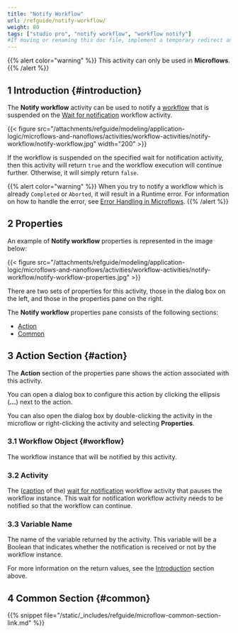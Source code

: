 ```yaml
---
title: "Notify Workflow"
url: /refguide/notify-workflow/
weight: 80
tags: ["studio pro", "notify workflow", "workflow notify"]
#If moving or renaming this doc file, implement a temporary redirect and let the respective team know they should update the URL in the product. See Mapping to Products for more details.
---
```


{{% alert color="warning" %}}
This activity can only be used in **Microflows**.
{{% /alert %}}

## 1 Introduction {#introduction}

The **Notify workflow** activity can be used to notify a [workflow](/refguide/workflows/) that is suspended on the [Wait for notification](/refguide/wait-for-notification) workflow activity.

{{< figure src="/attachments/refguide/modeling/application-logic/microflows-and-nanoflows/activities/workflow-activities/notify-workflow/notify-workflow.jpg" width="200" >}}

If the workflow is suspended on the specified wait for notification activity, then this activity will return `true` and the workflow execution will continue further. Otherwise, it will simply return `false`.

{{% alert color="warning" %}}
When you try to notify a workflow which is already `Completed` or `Aborted`, it will result in a Runtime error. For information on how to handle the error, see [Error Handling in Microflows](/refguide/error-handling-in-microflows/).
{{% /alert %}}

## 2 Properties

An example of **Notify workflow** properties is represented in the image below:

{{< figure src="/attachments/refguide/modeling/application-logic/microflows-and-nanoflows/activities/workflow-activities/notify-workflow/notify-workflow-properties.jpg" >}}

There are two sets of properties for this activity, those in the dialog box on the left, and those in the properties pane on the right.

The **Notify workflow** properties pane consists of the following sections:

* [Action](#action)
* [Common](#common)

## 3 Action Section {#action}

The **Action** section of the properties pane shows the action associated with this activity.

You can open a dialog box to configure this action by clicking the ellipsis (**…**) next to the action.

You can also open the dialog box by double-clicking the activity in the microflow or right-clicking the activity and selecting **Properties**.

### 3.1 Workflow Object {#workflow}

The workflow instance that will be notified by this activity.

### 3.2 Activity

The ([caption](/refguide/wait-for-notification/#general) of the) [wait for notification](/refguide/wait-for-notification) workflow activity that pauses the workflow instance. This wait for notification workflow activity needs to be notified so that the workflow can continue.

### 3.3 Variable Name

The name of the variable returned by the activity. This variable will be a Boolean that indicates whether the notification is received or not by the workflow instance.

For more information on the return values, see the [Introduction](#introduction) section above.

## 4 Common Section {#common}

{{% snippet file="/static/_includes/refguide/microflow-common-section-link.md" %}}
